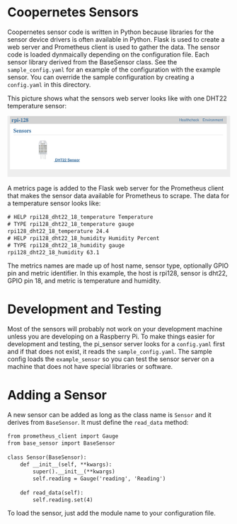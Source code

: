 # Coopernetes Sensors

Coopernetes sensor code is written in Python because libraries for
the sensor device drivers is often available in Python. Flask is used
to create a web server and Prometheus client is used to gather the data.
The sensor code is loaded dynmaically depending on the configuration file.
Each sensor library derived from the BaseSensor class. See the
`sample_config.yaml` for an example of the configuration with the
example sensor. You can override the sample configuration by creating
a `config.yaml` in this directory.

This picture shows what the sensors web server looks like with one DHT22
temperature sensor:

![DHT22 Sensor](dht_sensor.png)

A metrics page is added to the Flask web server for the Prometheus client
that makes the sensor data available for Prometheus to scrape. The data
for a temperature sensor looks like:

    # HELP rpi128_dht22_18_temperature Temperature
    # TYPE rpi128_dht22_18_temperature gauge
    rpi128_dht22_18_temperature 24.4
    # HELP rpi128_dht22_18_humidity Humidity Percent
    # TYPE rpi128_dht22_18_humidity gauge
    rpi128_dht22_18_humidity 63.1

The metrics names are made up of host name, sensor type, optionally GPIO
pin and metric identifier. In this example, the host is rpi128, sensor
is dht22, GPIO pin 18, and metric is temperature and humidity.

# Development and Testing

Most of the sensors will probably not work on your development machine
unless you are developing on a Raspberry Pi. To make things easier for
development and testing, the pi_sensor server looks for a `config.yaml`
first and if that does not exist, it reads the `sample_config.yaml`. The
sample config loads the `example_sensor` so you can test the sensor server
on a machine that does not have special libraries or software.

# Adding a Sensor

A new sensor can be added as long as the class name is `Sensor` and it
derives from `BaseSensor`. It must define the `read_data` method:

    from prometheus_client import Gauge
    from base_sensor import BaseSensor
    
    class Sensor(BaseSensor):
        def __init__(self, **kwargs):
            super().__init__(**kwargs)
            self.reading = Gauge('reading', 'Reading')
    
        def read_data(self):
            self.reading.set(4)

To load the sensor, just add the module name to your configuration file.
